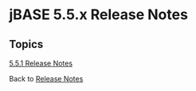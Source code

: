 # jBASE 5.5.x Release Notes  

<PageHeader />

## Topics

[5.5.1 Release Notes](./5.5.1/README.md)

Back to [Release Notes](./../README.md)

<PageFooter />
